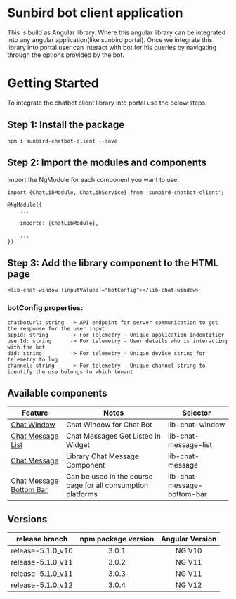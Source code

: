 # Sunbird bot client application
This is build as Angular library. Where this angular library can be integrated into any angular application(like sunbird portal). Once we integrate this library into portal user can interact with bot for his queries by navigating through the options provided by the bot.


# Getting Started

To integrate the chatbot client library into portal use the below steps

## Step 1: Install the package

    npm i sunbird-chatbot-client --save


## Step 2: Import the modules and components
Import the NgModule for each component you want to use:
       
    import {ChatLibModule, ChatLibService} from 'sunbird-chatbot-client';
    
    @NgModule({
	    ...
	    
	    imports: [ChatLibModule],
	    
	    ...
    })


## Step 3: Add the library component to the HTML page

    <lib-chat-window [inputValues]="botConfig"></lib-chat-window>

### botConfig properties:

    chatbotUrl: string  -> API endpoint for server communication to get the response for the user input
    appId: string       -> For Telemetry - Unique application indentifier 
    userId: string      -> For telemetry - User details who is interacting with the bot
    did: string         -> For telemetry - Unique device string for telemetry to log
    channel: string     -> For telemetry - Unique channel string to identify the use belongs to which tenant



## Available components

|Feature| Notes| Selector|
|--|--|--|
| [Chat Window](https://github.com/Sunbird-Ed/SunbirdEd-consumption-ngcomponents) | Chat Window for Chat Bot | lib-chat-window|
| [Chat Message List](https://github.com/Sunbird-Ed/SunbirdEd-consumption-ngcomponents) | Chat Messages Get Listed in Widget | lib-chat-message-list|
| [Chat Message](https://github.com/Sunbird-Ed/SunbirdEd-consumption-ngcomponents) | Library Chat Message Component |lib-chat-message|
| [Chat Message Bottom Bar](https://github.com/Sunbird-Ed/SunbirdEd-consumption-ngcomponents) | Can be used in the course page for all consumption platforms|lib-chat-message-bottom-bar|

## Versions

|   release branch  	| npm package version 	| Angular Version 	|
|:-----------------:	|:-------------------:	|:---------------:	|
|  release-5.1.0_v10 	|        3.0.1        	|      NG V10      	|
|  release-5.1.0_v11 	|        3.0.2        	|      NG V11      	|
|  release-5.1.0_v11 	|        3.0.3        	|      NG V11      	|
|  release-5.1.0_v12 	|        3.0.4        	|      NG V12      	|